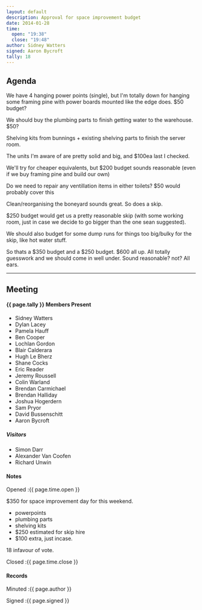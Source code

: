```yaml
---
layout: default
description: Approval for space improvement budget
date: 2014-01-28
time:
  open: "19:38"
  close: "19:48"
author: Sidney Watters
signed: Aaron Bycroft
tally: 18
---
```


## Agenda

We have 4 hanging power points (single), but I'm totally down for hanging some framing pine with power boards mounted like the edge does. $50 budget?

We should buy the plumbing parts to finish getting water to the warehouse. $50?

Shelving kits from bunnings + existing shelving parts to finish the server room.

The units I'm aware of are pretty solid and big, and $100ea last I checked.

We'll try for cheaper equivalents, but $200 budget sounds reasonable (even if we buy framing pine and build our own)

Do we need to repair any ventillation items in either toilets? $50 would probably cover this

Clean/reorganising the boneyard sounds great. So does a skip.

$250 budget would get us a pretty reasonable skip (with some working room, just in case we decide to go bigger than the one sean suggested).

We should also budget for some dump runs for things too big/bulky for the skip, like hot water stuff.

So thats a $350 budget and a $250 budget. $600 all up. All totally guesswork and we should come in well under. Sound reasonable? not? All ears.

---

## Meeting

#### {{ page.tally }} Members Present

* Sidney Watters
* Dylan Lacey
* Pamela Hauff
* Ben Cooper
* Lochlan Gordon
* Blair Calderara
* Hugh Le Bherz
* Shane Cocks
* Eric Reader
* Jeremy Roussell
* Colin Warland
* Brendan Carmichael
* Brendan Halliday
* Joshua Hogerdern
* Sam Pryor
* David Bussenschitt
* Aaron Bycroft

##### Visitors

* Simon Darr
* Alexander Van Coofen
* Richard Unwin

#### Notes

Opened
:{{ page.time.open }}

$350 for space improvement day for this weekend.

* powerpoints
* plumbing parts
* shelving kits
* $250 estimated for skip hire
* $100 extra, just incase.

18 infavour of vote.

Closed
:{{ page.time.close }}

#### Records

Minuted
:{{ page.author }}

Signed
:{{ page.signed }}
